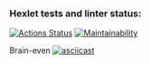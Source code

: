 ### Hexlet tests and linter status:
[![Actions Status](https://github.com/RomanMazikin/frontend-project-lvl1/workflows/hexlet-check/badge.svg)](https://github.com/RomanMazikin/frontend-project-lvl1/actions)
[![Maintainability](https://api.codeclimate.com/v1/badges/b8cdd0ac79c2b5383648/maintainability)](https://codeclimate.com/github/RomanMazikin/frontend-project-lvl1/maintainability)

Brain-even
[![asciicast](https://asciinema.org/a/GVYH5UzXe5MVmPQWQMHsHuYBJ.svg)](https://asciinema.org/a/GVYH5UzXe5MVmPQWQMHsHuYBJ)
